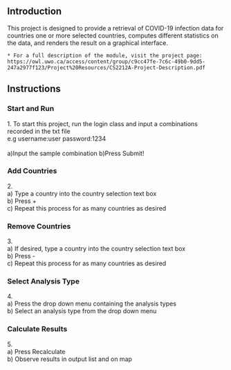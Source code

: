 <body marginheight="0" data-new-gr-c-s-check-loaded="14.984.0" data-gr-ext-installed=""><h2>Introduction</h2>
<p>This project is designed to provide a retrieval of COVID-19 infection data for countries one or more selected countries,
computes different statistics on the data, and renders the result on a graphical
interface.

</p>
<pre><code>* For a full description of the module, visit the project page:
https://owl.uwo.ca/access/content/group/c9cc47fe-7c6c-49b0-9dd5-247a2977f123/Project%20Resources/CS2212A-Project-Description.pdf</code></pre>
<h2>Instructions</h2>
<h3>Start and Run</h3>
<p>1.
To start this project, run the login class and input a combinations recorded in the txt file<br>
e.g username:user password:1234<br><br>
a)Input the sample combination
b)Press Submit!
</p>
<h3>Add Countries<br></h3>
<p>2.<br>a) Type a country into the country selection text box<br>
  b) Press +<br>
  c) Repeat this process for as many countries as desired<br>
</p>
<h3>Remove Countries<br></h3>
<p>3.<br>a) If desired, type a country into the country selection text box<br>
  b) Press -<br>
  c) Repeat this process for as many countries as desired<br>
</p>
<h3>Select Analysis Type<br></h3>
<p>4.<br>a) Press the drop down menu containing the analysis types<br>
  b) Select an analysis type from the drop down menu<br>
</p>
<h3>Calculate Results<br></h3>
<p>5.<br>a) Press Recalculate<br>
  b) Observe results in output list and on map<br>






</p>
</body>

